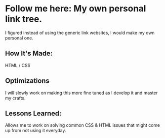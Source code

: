 # Follow me here: My own personal link tree.

I figured instead of using the generic link websites, I would make my own personal one.

## How It's Made:

HTML / CSS

## Optimizations

I will slowly work on making this more fine tuned as I develop it and master my crafts.

## Lessons Learned:

Allows me to work on solving common CSS & HTML issues that might come up from not using it everyday.
